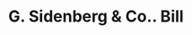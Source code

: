 ---
doi: 10.7916/D8QJ8VDT
date_other: '1890'
date_other_textual: 1890-1899
form: printed ephemera
genre:
- Invoices
name:
- G. Sidenberg & Co.
object_in_context_url: https://biggert.cul.columbia.edu/items/view/ave_biggert_01004
subject_hierarchical_geographic:
- New York, New York, United States
subject_name:
- G. Sidenberg & Co.
title: G. Sidenberg & Co.. Bill
sort_title: G. Sidenberg & Co.. Bill
call_number: ave_biggert_01004
coordinates:
- 40.71277777777778,-74.00583333333333
pid: ave_biggert_01004
identifiers: ave_biggert_01004
thumbnail: https://derivativo-2.library.columbia.edu/iiif/2/ldpd:344451/full/!256,256/0/native.jpg
permalink: "/biggert/ave_biggert_01004/"
layout: iiif-image-page
---